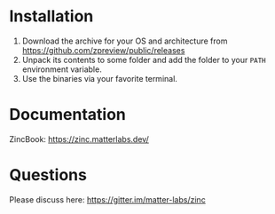 # Installation

1. Download the archive for your OS and architecture from https://github.com/zpreview/public/releases
2. Unpack its contents to some folder and add the folder to your `PATH` environment variable.
3. Use the binaries via your favorite terminal.

# Documentation

ZincBook: https://zinc.matterlabs.dev/

# Questions

Please discuss here: https://gitter.im/matter-labs/zinc
